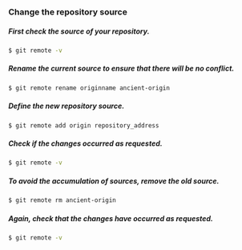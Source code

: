 ### Change the repository source

##### First check the source of your repository.

``` bash
$ git remote -v
```

##### Rename the current source to ensure that there will be no conflict.

``` bash
$ git remote rename originname ancient-origin
```

##### Define the new repository source.

``` bash
$ git remote add origin repository_address
```

##### Check if the changes occurred as requested.

``` bash
$ git remote -v
```

##### To avoid the accumulation of sources, remove the old source.

``` bash
$ git remote rm ancient-origin
```

##### Again, check that the changes have occurred as requested.

``` bash
$ git remote -v
```

